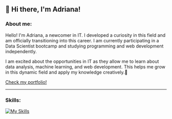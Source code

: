 ## 👋 Hi there, I'm Adriana!

<!--
**adi-0402/adi-0402** is a ✨ _special_ ✨ repository because its `README.md` (this file) appears on your GitHub profile.
-->

### About me:
Hello! I'm Adriana, a newcomer in IT. I developed a curiosity in this field and am officially transitioning into this career. I am currently participating in a Data Scientist bootcamp and studying programming and web development independently.

I am excited about the opportunities in IT as they allow me to learn about data analysis, machine learning, and web development. This helps me grow in this dynamic field and apply my knowledge creatively.🥰

[Check my portfolio!](https://adi-0402.github.io/PS-portfolio/)

---

### Skills:
   [![My Skills](https://skillicons.dev/icons?i=py,html,css,js,github&theme=light)](https://skillicons.dev)
